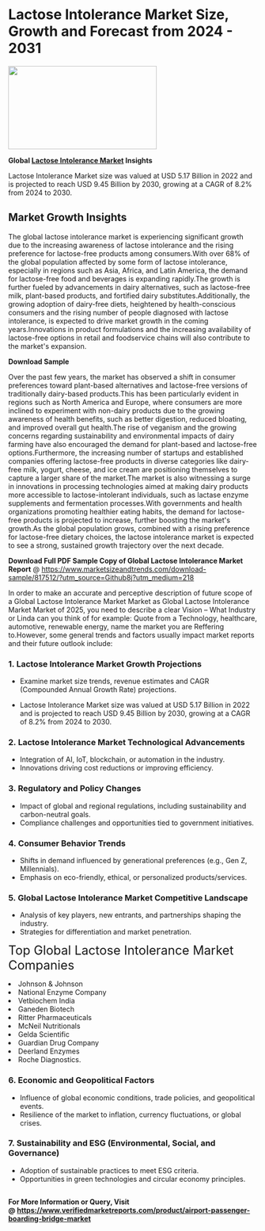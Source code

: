 <H1>Lactose Intolerance Market Size, Growth and Forecast from 2024 - 2031</H1><img class="aligncenter size-medium wp-image-584254" src="https://thirdeyenews.in/wp-content/uploads/2024/09/Global-Market-Research-300x168.jpeg" alt="" width="300" height="168" /><p><strong>Global&nbsp;<a href="https://www.marketsizeandtrends.com/download-sample/817512/?utm_source=Github8j?utm_medium=218">Lactose Intolerance Market</a> Insights</strong></p><p>Lactose Intolerance Market size was valued at USD 5.17 Billion in 2022 and is projected to reach USD 9.45 Billion by 2030, growing at a CAGR of 8.2% from 2024 to 2030.</p><p><h2>Market Growth Insights</h2> <p>The global lactose intolerance market is experiencing significant growth due to the increasing awareness of lactose intolerance and the rising preference for lactose-free products among consumers.With over 68% of the global population affected by some form of lactose intolerance, especially in regions such as Asia, Africa, and Latin America, the demand for lactose-free food and beverages is expanding rapidly.The growth is further fueled by advancements in dairy alternatives, such as lactose-free milk, plant-based products, and fortified dairy substitutes.Additionally, the growing adoption of dairy-free diets, heightened by health-conscious consumers and the rising number of people diagnosed with lactose intolerance, is expected to drive market growth in the coming years.Innovations in product formulations and the increasing availability of lactose-free options in retail and foodservice chains will also contribute to the market's expansion.</p> <p><strong>Download Sample</strong></p> <p>Over the past few years, the market has observed a shift in consumer preferences toward plant-based alternatives and lactose-free versions of traditionally dairy-based products.This has been particularly evident in regions such as North America and Europe, where consumers are more inclined to experiment with non-dairy products due to the growing awareness of health benefits, such as better digestion, reduced bloating, and improved overall gut health.The rise of veganism and the growing concerns regarding sustainability and environmental impacts of dairy farming have also encouraged the demand for plant-based and lactose-free options.Furthermore, the increasing number of startups and established companies offering lactose-free products in diverse categories like dairy-free milk, yogurt, cheese, and ice cream are positioning themselves to capture a larger share of the market.The market is also witnessing a surge in innovations in processing technologies aimed at making dairy products more accessible to lactose-intolerant individuals, such as lactase enzyme supplements and fermentation processes.With governments and health organizations promoting healthier eating habits, the demand for lactose-free products is projected to increase, further boosting the market's growth.As the global population grows, combined with a rising preference for lactose-free dietary choices, the lactose intolerance market is expected to see a strong, sustained growth trajectory over the next decade.<p><span class=""><strong>Download Full PDF Sample Copy of Global Lactose Intolerance Market Report</strong> @ <a href="https://www.marketsizeandtrends.com/download-sample/817512/?utm_source=Github8j?utm_medium=218" target="_blank">https://www.marketsizeandtrends.com/download-sample/817512/?utm_source=Github8j?utm_medium=218</a></span></p><p>In order to make an accurate and perceptive description of future scope of a Global&nbsp;Lactose Intolerance Market Market as Global&nbsp;Lactose Intolerance Market Market of 2025, you need to describe a clear Vision &ndash; What Industry or Linda can you think of for example: Quote from a Technology, healthcare, automotive, renewable energy, name the market you are Reffering to.However, some general trends and factors usually impact market reports and their future outlook include:</p><h3>1.&nbsp;<strong>Lactose Intolerance Market Growth Projections</strong></h3><ul><li>Examine market size trends, revenue estimates and CAGR (Compounded Annual Growth Rate) projections.</li><li><p>Lactose Intolerance Market size was valued at USD 5.17 Billion in 2022 and is projected to reach USD 9.45 Billion by 2030, growing at a CAGR of 8.2% from 2024 to 2030.</p></li></ul><h3>2.&nbsp;<strong>Lactose Intolerance Market Technological Advancements</strong></h3><ul><li>Integration of AI, IoT, blockchain, or automation in the industry.</li><li>Innovations driving cost reductions or improving efficiency.</li></ul><h3>3.&nbsp;<strong>Regulatory and Policy Changes</strong></h3><ul><li>Impact of global and regional regulations, including sustainability and carbon-neutral goals.</li><li>Compliance challenges and opportunities tied to government initiatives.</li></ul><h3>4.&nbsp;<strong>Consumer Behavior Trends</strong></h3><ul><li>Shifts in demand influenced by generational preferences (e.g., Gen Z, Millennials).</li><li>Emphasis on eco-friendly, ethical, or personalized products/services.</li></ul><h3>5.&nbsp;<strong>Global Lactose Intolerance Market Competitive Landscape</strong></h3><ul><li>Analysis of key players, new entrants, and partnerships shaping the industry.</li><li>Strategies for differentiation and market penetration.</li></ul><p data-pm-slice="1 1 []"><span style="color: inherit; font-family: inherit; font-size: 25px;">Top Global Lactose Intolerance Market Companies</span></p><div class="" data-test-id=""><p><li>Johnson & Johnson</li><li> National Enzyme Company</li><li> Vetbiochem India</li><li> Ganeden Biotech</li><li> Ritter Pharmaceuticals</li><li> McNeil Nutritionals</li><li> Gelda Scientific</li><li> Guardian Drug Company</li><li> Deerland Enzymes</li><li> Roche Diagnostics.</li></p></div><h3>6.&nbsp;<strong>Economic and Geopolitical Factors</strong></h3><ul><li>Influence of global economic conditions, trade policies, and geopolitical events.</li><li>Resilience of the market to inflation, currency fluctuations, or global crises.</li></ul><h3>7.&nbsp;<strong>Sustainability and ESG (Environmental, Social, and Governance)</strong></h3><ul><li>Adoption of sustainable practices to meet ESG criteria.</li><li>Opportunities in green technologies and circular economy principles.</li></ul><h2><strong style="font-size: 14px;">For More Information or Query, Visit @&nbsp;</strong><a style="background-color: #ffffff; font-size: 14px;" href="https://www.marketsizeandtrends.com/report/lactose-intolerance-market/" target="_blank">https://www.verifiedmarketreports.com/product/airport-passenger-boarding-bridge-market</a></h2>